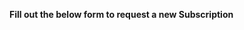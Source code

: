 **Fill out the below form to request a new Subscription**

<div id="zf_div_yBLze7BfjgfajBrY_wx19aAN2x5KnJ7cdb_zW2wzxzY"></div><script type="text/javascript">(function() {
try{
var f = document.createElement("iframe");
f.src = 'https://forms.zohopublic.com/zohocorporation/form/l3/formperma/yBLze7BfjgfajBrY_wx19aAN2x5KnJ7cdb_zW2wzxzY?zf_rszfm=1';
f.style.border="none";
f.style.height="1492px";
f.style.width="90%";
f.style.transition="all 0.5s ease";
var d = document.getElementById("zf_div_yBLze7BfjgfajBrY_wx19aAN2x5KnJ7cdb_zW2wzxzY");
d.appendChild(f);
window.addEventListener('message', function (){
var evntData = event.data;
if( evntData && evntData.constructor == String ){
var zf_ifrm_data = evntData.split("|");
if ( zf_ifrm_data.length == 2 ) {
var zf_perma = zf_ifrm_data[0];
var zf_ifrm_ht_nw = ( parseInt(zf_ifrm_data[1], 10) + 15 ) + "px";
var iframe = document.getElementById("zf_div_yBLze7BfjgfajBrY_wx19aAN2x5KnJ7cdb_zW2wzxzY").getElementsByTagName("iframe")[0];
if ( (iframe.src).indexOf('formperma') > 0 && (iframe.src).indexOf(zf_perma) > 0 ) {
var prevIframeHeight = iframe.style.height;
if ( prevIframeHeight != zf_ifrm_ht_nw ) {
iframe.style.height = zf_ifrm_ht_nw;
}
}
}
}
}, false);
}catch(e){}
})();</script>

